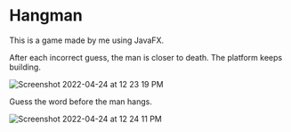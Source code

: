 # Hangman

This is a game made by me using JavaFX. 

After each incorrect guess, the man is closer to death. The platform keeps building.

![Screenshot 2022-04-24 at 12 23 19 PM](https://user-images.githubusercontent.com/85190369/164960677-a2743ed6-5180-4d57-b5eb-5101a411016d.png)



Guess the word before the man hangs.

![Screenshot 2022-04-24 at 12 24 11 PM](https://user-images.githubusercontent.com/85190369/164960706-630d3694-49f3-4e32-9926-333cc987c375.png)
